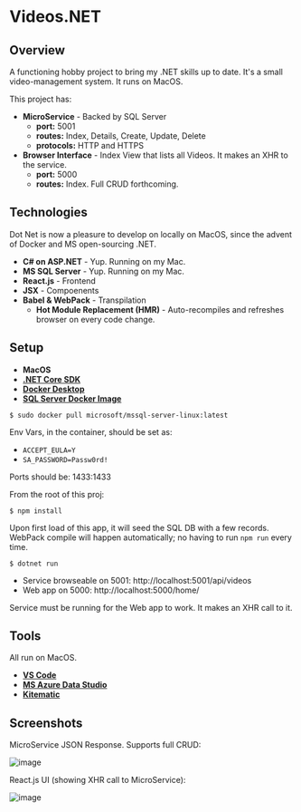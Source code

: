 # Videos.NET

## Overview

A functioning hobby project to bring my .NET skills up to date. It's a small video-management system. It runs on MacOS.

This project has:

* **MicroService** - Backed by SQL Server
  * **port:** 5001
  * **routes:** Index, Details, Create, Update, Delete
  * **protocols:** HTTP and HTTPS
* **Browser Interface** - Index View that lists all Videos. It makes an XHR to the service.
  * **port:** 5000
  * **routes:** Index. Full CRUD forthcoming.

## Technologies

Dot Net is now a pleasure to develop on locally on MacOS, since the advent of Docker and MS open-sourcing .NET.

* **C# on ASP.NET** - Yup. Running on my Mac.
* **MS SQL Server** - Yup. Running on my Mac.
* **React.js** - Frontend
* **JSX** - Compoenents
* **Babel & WebPack** - Transpilation
  * **Hot Module Replacement (HMR)** - Auto-recompiles and refreshes browser on every code change.

## Setup

* **MacOS**
* **[.NET Core SDK](https://dotnet.microsoft.com/download)**
* **[Docker Desktop](https://www.docker.com/products/docker-desktop)**
* **[SQL Server Docker Image](https://hub.docker.com/r/microsoft/mssql-server-linux)**

`$ sudo docker pull microsoft/mssql-server-linux:latest`

Env Vars, in the container, should be set as:

* `ACCEPT_EULA=Y`
* `SA_PASSWORD=Passw0rd!`

Ports should be: 1433:1433

From the root of this proj:

`$ npm install`

Upon first load of this app, it will seed the SQL DB with a few records. WebPack compile will happen automatically; no having to run `npm run` every time.

`$ dotnet run`

* Service browseable on 5001: http://localhost:5001/api/videos
* Web app on 5000: http://localhost:5000/home/

Service must be running for the Web app to work. It makes an XHR call to it.

## Tools

All run on MacOS.

* **[VS Code](https://code.visualstudio.com/)**
* **[MS Azure Data Studio](https://docs.microsoft.com/en-us/sql/azure-data-studio/download?view=sql-server-2017)**
* **[Kitematic](https://kitematic.com/)**

## Screenshots

MicroService JSON Response. Supports full CRUD:

![image](https://user-images.githubusercontent.com/214047/64888860-f8f81a80-d639-11e9-90b0-d47ed7d21d54.png)

React.js UI (showing XHR call to MicroService):

![image](https://user-images.githubusercontent.com/214047/64888888-07decd00-d63a-11e9-94fe-21fc4d6699c0.png)
